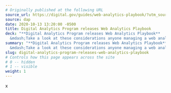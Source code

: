 ```yaml
---
# Originally published at the following URL
source_url: https://digital.gov/guides/web-analytics-playbook/?utm_source=dgnewsletter&utm_medium=email&utm_campaign=webanalyticsplaybook
source: dap
date: 2020-10-13 13:20:00 -0500
title: Digital Analytics Program releases Web Analytics Playbook
deck: "**Digital Analytics Program releases Web Analytics Playbook**
  &mdash;Take a look at these considerations anyone managing a web analytics tool should keep in mind! Strategy, implementation, and action among the plays discussed."
summary: "**Digital Analytics Program releases Web Analytics Playbook**
  &mdash;Take a look at these considerations anyone managing a web analytics tool should keep in mind!"
slug: digital-analytics-program-releases-web-analytics-playbook
# Controls how this page appears across the site
# 0 -- hidden
# 1 -- visible
weight: 1
---
```

x
